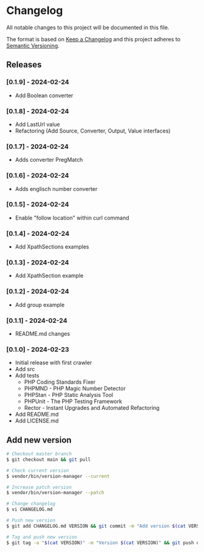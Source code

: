# Changelog

All notable changes to this project will be documented in this file.

The format is based on [Keep a Changelog](http://keepachangelog.com/en/1.0.0/)
and this project adheres to [Semantic Versioning](http://semver.org/spec/v2.0.0.html).

## Releases

### [0.1.9] - 2024-02-24

* Add Boolean converter

### [0.1.8] - 2024-02-24

* Add LastUrl value
* Refactoring (Add Source, Converter, Output, Value interfaces)

### [0.1.7] - 2024-02-24

* Adds converter PregMatch

### [0.1.6] - 2024-02-24

* Adds englisch number converter

### [0.1.5] - 2024-02-24

* Enable "follow location" within curl command

### [0.1.4] - 2024-02-24

* Add XpathSections examples

### [0.1.3] - 2024-02-24

* Add XpathSection example

### [0.1.2] - 2024-02-24

* Add group example

### [0.1.1] - 2024-02-24

* README.md changes

### [0.1.0] - 2024-02-23

* Initial release with first crawler
* Add src
* Add tests
  * PHP Coding Standards Fixer
  * PHPMND - PHP Magic Number Detector
  * PHPStan - PHP Static Analysis Tool
  * PHPUnit - The PHP Testing Framework
  * Rector - Instant Upgrades and Automated Refactoring
* Add README.md
* Add LICENSE.md

## Add new version

```bash
# Checkout master branch
$ git checkout main && git pull

# Check current version
$ vendor/bin/version-manager --current

# Increase patch version
$ vendor/bin/version-manager --patch

# Change changelog
$ vi CHANGELOG.md

# Push new version
$ git add CHANGELOG.md VERSION && git commit -m "Add version $(cat VERSION)" && git push

# Tag and push new version
$ git tag -a "$(cat VERSION)" -m "Version $(cat VERSION)" && git push origin "$(cat VERSION)"
```
